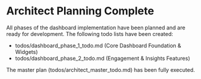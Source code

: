 # Architect Planning Complete

All phases of the dashboard implementation have been planned and are ready for development. The following todo lists have been created:

- todos/dashboard_phase_1_todo.md (Core Dashboard Foundation & Widgets)
- todos/dashboard_phase_2_todo.md (Engagement & Insights Features)

The master plan (todos/architect_master_todo.md) has been fully executed.